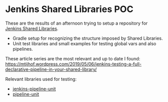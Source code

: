 # Jenkins Shared Libraries POC

These are the results of an afternoon trying to setup a repository for [Jenkins Shared Libraries](https://jenkins.io/doc/book/pipeline/shared-libraries/).

- Gradle setup for recognizing the structure imposed by Shared Libraries.
- Unit test libraries and small examples for testing global vars and also pipelines.

These article series are the most relevant and up to date I found: https://mtijhof.wordpress.com/2019/05/06/jenkins-testing-a-full-declarative-pipeline-in-your-shared-library/

Relevant libraries used for testing:
- [jenkins-pipeline-unit](https://github.com/jenkinsci/JenkinsPipelineUnit)
- [pipeline-unit](https://github.com/macg33zr/pipelineUnit)